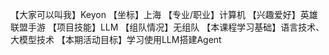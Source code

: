 【大家可以叫我】Keyon
【坐标】上海
【专业/职业】计算机
【兴趣爱好】英雄联盟手游
【项目技能】LLM
【组队情况】无组队
【本课程学习基础】语言技术、大模型技术
【本期活动目标】学习使用LLM搭建Agent
